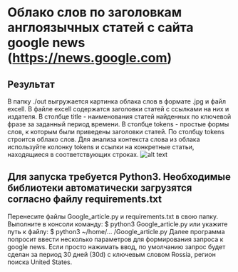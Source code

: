# Облако слов по заголовкам англоязычных статей с сайта google news (https://news.google.com)

## Результат
В папку ./out выгружается картинка облака слов в формате .jpg и файл excell. 
В файле excell содержатся заголовки статей с ссылками на них и издателя. В столбце title - наименования статей найденных по ключевой фразе за заданный период времени. В столбце tokens - простые формы слов, к которым были приведены заголовки статей. По столбцу tokens строится облако слов.
Для анализа контекста слова из облака используйте колонку tokens и ссылки на конкретные статьи, находящиеся в соответствующих строках.
![alt text](foto/top50_plasma.jpg "Вывод облака программой")

## Для запуска требуется Python3. Необходимые библиотеки автоматически загрузятся согласно файлу requirements.txt
Перенесите файлы Google_article.py и requirements.txt в свою папку. 
Выполните в консоли команду: 
$ python3 Google_article.py 
или укажите путь к файлу:
$ python3 ~/home/... /Google_article.py
Далее программа попросит ввести несколько параметров для формирования запроса к google news. Если просто нажимать ввод, по умолчанию запрос будет сделан за период 30 дней (30d) с ключевым словом Rossia, регион поиска United States.
